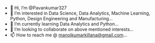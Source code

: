 - 👋 Hi, I’m @Pavankumar327
- 👀 I’m interested in Data Science, Data Analytics, Machine Learning, Python, Design Engineering and Manufacturing...
- 🌱 I’m currently learning Data Analytics and Python...
- 💞️ I’m looking to collaborate on above mentioned interests...
- 📫 How to reach me @ manojkumarkillana@gmail.com...

<!---
Pavankumar327/Pavankumar327 is a ✨ special ✨ repository because its `README.md` (this file) appears on your GitHub profile.
You can click the Preview link to take a look at your changes.
--->
